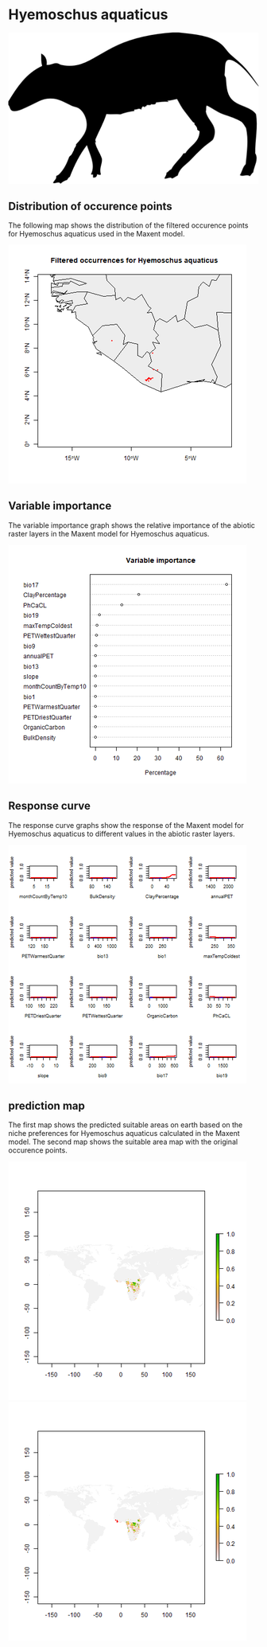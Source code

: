 # Hyemoschus aquaticus 

![](image_taxa.png) 

## Distribution of occurence points 
The following map shows the distribution of the filtered occurence points for Hyemoschus aquaticus used in the Maxent model. 

![](occurrences.png)
    
## Variable importance 
The variable importance graph shows the relative importance of the abiotic raster layers in the  Maxent model for Hyemoschus aquaticus. 

![](valid_maxent_variable_importance.png)
    
## Response curve 
The response curve graphs show the response of the Maxent model for Hyemoschus aquaticus to different values in the abiotic raster layers. 

![](valid_maxent_response_curve.png)
    
## prediction map 
The first map shows the predicted suitable areas on earth based on the niche preferences for Hyemoschus aquaticus calculated in the Maxent model. The second map shows the suitable area map with the original occurence points.

![](prediction_map.png)
![](prediction_occurence_map.png)
    
